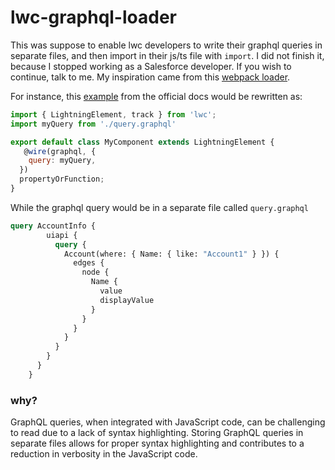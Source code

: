 # lwc-graphql-loader

This was suppose to enable lwc developers to write their graphql queries in separate files, and then import in their js/ts file with `import`. I did not finish it, because I stopped working as a Salesforce developer. If you wish to continue, talk to me. My inspiration came from this [webpack loader](https://www.npmjs.com/package/@graphql-tools/webpack-loader).

For instance, this [example](https://developer.salesforce.com/docs/platform/lwc/guide/reference-graphql.html) from the official docs would be rewritten as:

```js
import { LightningElement, track } from 'lwc';
import myQuery from './query.graphql'

export default class MyComponent extends LightningElement {
   @wire(graphql, {
    query: myQuery,
  })
  propertyOrFunction;
}
```

While the graphql query would be in a separate file called `query.graphql`

```graphql
query AccountInfo {
        uiapi {
          query {
            Account(where: { Name: { like: "Account1" } }) {
              edges {
                node {
                  Name {
                    value
                    displayValue
                  }
                }
              }
            }
          }
        }
      }
    }
```


### why?

GraphQL queries, when integrated with JavaScript code, can be challenging to read due to a lack of syntax highlighting. Storing GraphQL queries in separate files allows for proper syntax highlighting and contributes to a reduction in verbosity in the JavaScript code.
